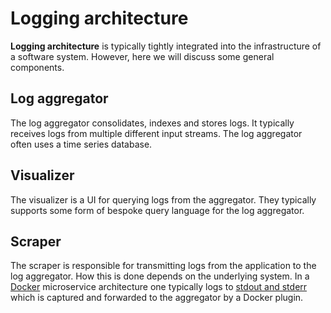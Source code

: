 # Logging architecture

**Logging architecture** is typically tightly integrated into the infrastructure
of a software system. However, here we will discuss some general components.

## Log aggregator

The log aggregator consolidates, indexes and stores logs. It typically receives
logs from multiple different input streams. The log aggregator often uses a time
series database.

## Visualizer

The visualizer is a UI for querying logs from the aggregator. They typically
supports some form of bespoke query language for the log aggregator.

## Scraper

The scraper is responsible for transmitting logs from the application to the log
aggregator. How this is done depends on the underlying system. In a
[Docker](../../containerization/docker.md) microservice architecture one
typically logs to [stdout and stderr](../../../programming/standard-streams.md)
which is captured and forwarded to the aggregator by a Docker plugin.
